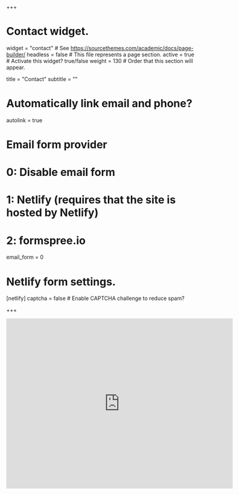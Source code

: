 +++
# Contact widget.
widget = "contact"  # See https://sourcethemes.com/academic/docs/page-builder/
headless = false  # This file represents a page section.
active = true  # Activate this widget? true/false
weight = 130  # Order that this section will appear.

title = "Contact"
subtitle = ""

# Automatically link email and phone?
autolink = true

# Email form provider
#   0: Disable email form
#   1: Netlify (requires that the site is hosted by Netlify)
#   2: formspree.io
email_form = 0

# Netlify form settings.
[netlify]
  captcha = false  # Enable CAPTCHA challenge to reduce spam?

+++


<iframe src="https://www.google.com/maps/embed?pb=!1m14!1m8!1m3!1d5036.486208777727!2d4.675764!3d50.863699!3m2!1i1024!2i768!4f13.1!3m3!1m2!1s0x47c16111ce8c3671%3A0x4ee0baa6fc29cae3!2sGEO-Instituut%2C%20Celestijnenlaan%20200E%2C%203001%20Leuven!5e0!3m2!1sen!2sbe!4v1598515881789!5m2!1sen!2sbe" width="600" height="450" frameborder="0" style="border:0;" allowfullscreen="" aria-hidden="false" tabindex="0"></iframe>

